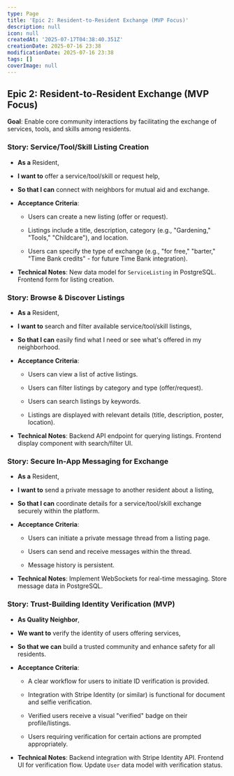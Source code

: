 ```yaml
---
type: Page
title: 'Epic 2: Resident-to-Resident Exchange (MVP Focus)'
description: null
icon: null
createdAt: '2025-07-17T04:38:40.351Z'
creationDate: 2025-07-16 23:38
modificationDate: 2025-07-16 23:38
tags: []
coverImage: null
---
```


## Epic 2: Resident-to-Resident Exchange (MVP Focus)

**Goal**: Enable core community interactions by facilitating the exchange of services, tools, and skills among residents.

### Story: Service/Tool/Skill Listing Creation

- **As a** Resident,

- **I want to** offer a service/tool/skill or request help,

- **So that I can** connect with neighbors for mutual aid and exchange.

- **Acceptance Criteria**:

    - Users can create a new listing (offer or request).

    - Listings include a title, description, category (e.g., "Gardening," "Tools," "Childcare"), and location.

    - Users can specify the type of exchange (e.g., "for free," "barter," "Time Bank credits" - for future Time Bank integration).

- **Technical Notes**: New data model for `ServiceListing` in PostgreSQL. Frontend form for listing creation.

### Story: Browse & Discover Listings

- **As a** Resident,

- **I want to** search and filter available service/tool/skill listings,

- **So that I can** easily find what I need or see what's offered in my neighborhood.

- **Acceptance Criteria**:

    - Users can view a list of active listings.

    - Users can filter listings by category and type (offer/request).

    - Users can search listings by keywords.

    - Listings are displayed with relevant details (title, description, poster, location).

- **Technical Notes**: Backend API endpoint for querying listings. Frontend display component with search/filter UI.

### Story: Secure In-App Messaging for Exchange

- **As a** Resident,

- **I want to** send a private message to another resident about a listing,

- **So that I can** coordinate details for a service/tool/skill exchange securely within the platform.

- **Acceptance Criteria**:

    - Users can initiate a private message thread from a listing page.

    - Users can send and receive messages within the thread.

    - Message history is persistent.

- **Technical Notes**: Implement WebSockets for real-time messaging. Store message data in PostgreSQL.

### Story: Trust-Building Identity Verification (MVP)

- **As Quality Neighbor**,

- **We want to** verify the identity of users offering services,

- **So that we can** build a trusted community and enhance safety for all residents.

- **Acceptance Criteria**:

    - A clear workflow for users to initiate ID verification is provided.

    - Integration with Stripe Identity (or similar) is functional for document and selfie verification.

    - Verified users receive a visual "verified" badge on their profile/listings.

    - Users requiring verification for certain actions are prompted appropriately.

- **Technical Notes**: Backend integration with Stripe Identity API. Frontend UI for verification flow. Update `User` data model with verification status.

